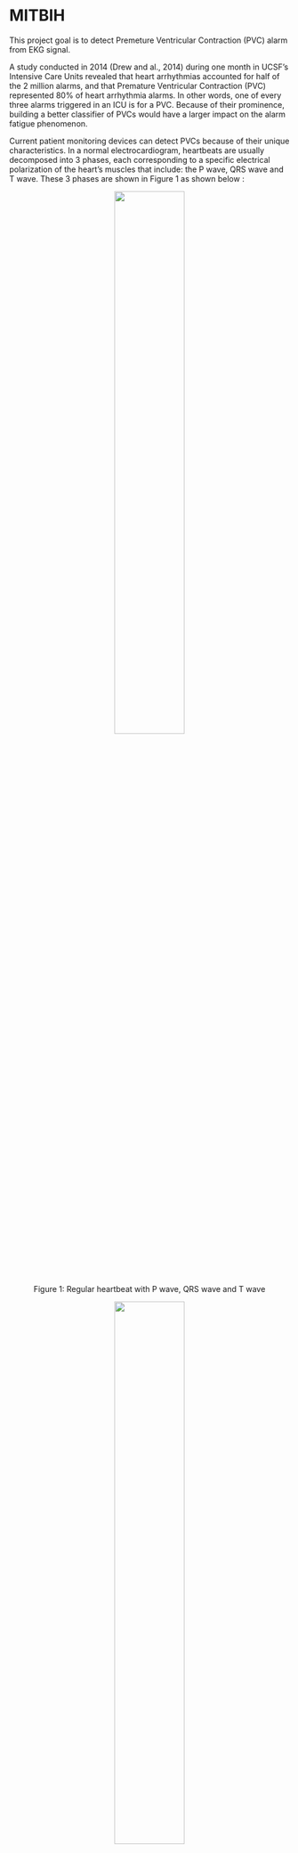# MITBIH

This project goal is to detect Premeture Ventricular Contraction (PVC) alarm from EKG signal.

A study conducted in 2014 (Drew and al.,  2014) during one month in UCSF’s Intensive Care Units revealed that heart arrhythmias accounted for half of the 2 million alarms, and that Premature Ventricular Contraction (PVC) represented 80% of heart arrhythmia alarms. In other words, one of every three alarms triggered in an ICU is for a PVC. Because of their prominence, building a better classifier of PVCs would have a larger impact on the alarm fatigue phenomenon.

Current patient monitoring devices can detect PVCs because of their unique characteristics. In a normal electrocardiogram, heartbeats are usually decomposed into 3 phases, each corresponding to a specific electrical polarization of the heart’s muscles that include: the P wave, QRS wave and T wave. These 3 phases are shown in Figure 1 as shown below :


<p align="center"> <img src="https://upload.wikimedia.org/wikipedia/commons/thumb/9/9e/SinusRhythmLabels.svg/280px-SinusRhythmLabels.svg.png"  width="50%" height="50%" ></p>
<p align="center">Figure 1: Regular heartbeat with P wave, QRS wave and T wave</p>



<p align="center"> <img src="https://upload.wikimedia.org/wikipedia/commons/thumb/a/a5/PVC10.JPG/300px-PVC10.JPG"  width="50%" height="50%" ></p>
<p align="center">Figure 2: PVC </p>

A PVC can be identified using the following symptoms:
- An early R-wave
- A wide QRS complex
- Absence of P-wave
- A Discordant T-wave
- A Compensatory Pause
 

PVCs are not only prominent and detectable, they are suspected to have negative effects on health. Even though they are not actionable, which means there is no means to stop them or cure them, a recent study (Lin and al., 2017) showed that PVCs are “associated with a higher incidence of all-cause mortality, cardiovascular hospitalization, all-cause hospitalization, and new-onset heart failure which was independent of other clinical risk factors”. For all these reasons, PVC is the primary subject of study for our team.
